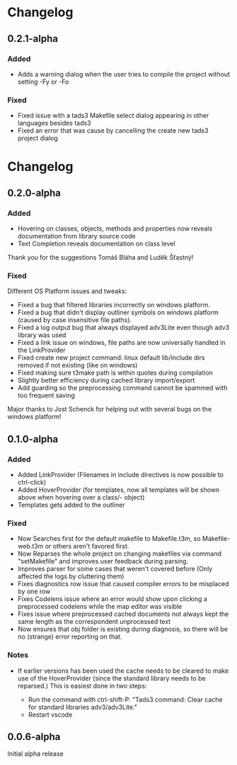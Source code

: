 # Changelog

## 0.2.1-alpha

### Added
  - Adds a warning dialog when the user tries to compile the project without setting -Fy or -Fo
### Fixed
  - Fixed issue with a tads3 Makefile select dialog appearing in other languages besides tads3
  - Fixed an error that was cause by cancelling the create new tads3 project dialog


# Changelog

## 0.2.0-alpha

### Added
  - Hovering on classes, objects, methods and properties now reveals documentation from library source code
  - Text Completion reveals documentation on class level
  
  Thank you for the suggestions Tomáš Bláha and Luděk Šťastný!

### Fixed
  Different OS Platform issues and tweaks:

  - Fixed a bug that filtered libraries incorrectly on windows platform.
  - Fixed a bug that didn't display outliner symbols on windows platform (caused by case insensitive file paths).
  - Fixed a log output bug that always displayed adv3Lite even though adv3 library was used
  - Fixed a link issue on windows, file paths are now universally handled in the LinkProvider
  - Fixed create new project command: linux default lib/include dirs removed if not existing (like on windows)
  - Fixed making sure t3make path is within quotes during compilation
  - Slightly better efficiency during cached library import/export
  - Add guarding so the preprocessing command cannot be spammed with too frequent saving

  Major thanks to Jost Schenck for helping out with several bugs on the windows platform!

## 0.1.0-alpha

### Added

 - Added LinkProvider (Filenames in include directives is now possible to ctrl-click)
 - Added HoverProvider (for templates, now all templates will be shown above when hovering over a class/-  object)
 - Templates gets added to the outliner

### Fixed

 - Now Searches first for the default makefile to Makefile.t3m, so Makefile-web.t3m or others aren't favored first.
 - Now Reparses the whole project on changing makefiles via command "setMakefile" and improves user feedback during parsing.
 - Improves parser for some cases that weren't covered before (Only affected the logs by cluttering them)
 - Fixes diagnostics row issue that caused compiler errors to be misplaced by one row
 - Fixes Codelens issue where an error would show upon clicking a preprocessed codelens while the map editor was visible
 - Fixes issue where preprocessed cached documents not always kept the same length as the correspondent unprocessed text
 - Now ensures that obj folder is existing during diagnosis, so there will be no (strange) error reporting on that.

### Notes

 - If earlier versions has been used the cache needs to be cleared to make use of the HoverProvider (since the standard library needs to be reparsed.) This is easiest done in two steps:

   - Run the command with ctrl-shift-P: "Tads3 command: Clear cache for standard libraries adv3/adv3Lite."
   - Restart vscode


## 0.0.6-alpha

Initial alpha release 